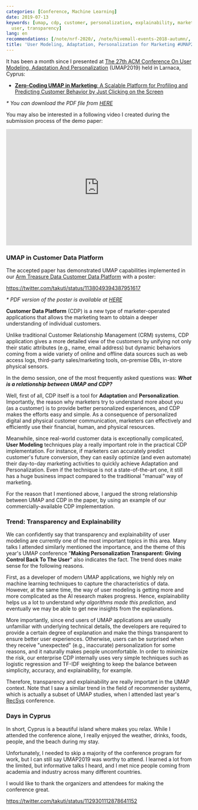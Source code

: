```yaml
---
categories: [Conference, Machine Learning]
date: 2019-07-13
keywords: [umap, cdp, customer, personalization, explainability, marketing, pdf, demo,
  user, transparency]
lang: en
recommendations: [/note/nrf-2020/, /note/hivemall-events-2018-autumn/, /note/mlconf-sf-2018/]
title: 'User Modeling, Adaptation, Personalization for Marketing #UMAP2019'
---
```


It has been a month since I presented at [The 27th ACM Conference On User Modeling, Adaptation And Personalization](http://www.um.org/umap2019/) (UMAP2019) held in Larnaca, Cyprus: 

- [**Zero-Coding UMAP in Marketing**: A Scalable Platform for Profiling and Predicting Customer Behavior by Just Clicking on the Screen](https://dl.acm.org/citation.cfm?id=3324970)

_\* You can download the PDF file from [HERE](/docs/umap-2019-demo-paper.pdf)_

You may also be interested in a following video I created during the submission process of the demo paper:

<iframe width="560" height="315" style="max-width: 100%;" src="https://www.youtube.com/embed/iwbqb5D2uPw" frameborder="0" allow="accelerometer; autoplay; encrypted-media; gyroscope; picture-in-picture" allowfullscreen></iframe>

### UMAP in Customer Data Platform

The accepted paper has demonstrated UMAP capabilities implemented in our [Arm Treasure Data Customer Data Platform](https://www.treasuredata.com/) with a poster:

https://twitter.com/takuti/status/1138049394387951617

_\* PDF version of the poster is available at [HERE](/docs/umap-2019-demo-poster.pdf)_

**Customer Data Platform** (CDP) is a new type of marketer-operated applications that allows the marketing team to obtain a deeper understanding of individual customers. 

Unlike traditional Customer Relationship Management (CRM) systems, CDP application gives a more detailed view of the customers by unifying not only their static attributes (e.g., name, email address) but dynamic behaviors coming from a wide variety of online and offline data sources such as web access logs, third-party sales/marketing tools, on-premise DBs, in-store physical sensors.

In the demo session, one of the most frequently asked questions was: ***What is a relationship between UMAP and CDP?***

Well, first of all, CDP itself is a tool for **Adaptation** and **Personalization**. Importantly, the reason why marketers try to understand more about you (as a customer) is to provide better personalized experiences, and CDP makes the efforts easy and simple. As a consequence of personalized digital and physical customer communication, marketers can effectively and efficiently use their financial, human, and physical resources.

Meanwhile, since real-world customer data is exceptionally complicated, **User Modeling** techniques play a really important role in the practical CDP implementation. For instance, if marketers can accurately predict customer's future conversion, they can easily optimize (and even automate) their day-to-day marketing activities to quickly achieve Adaptation and Personalization. Even if the technique is not a state-of-the-art one, it still has a huge business impact compared to the traditional "manual" way of marketing.

For the reason that I mentioned above, I argued the strong relationship between UMAP and CDP in the paper, by using an example of our commercially-available CDP implementation.

### Trend: Transparency and Explainability

We can confidently say that transparency and explainability of user modeling are currently one of the most important topics in this area. Many talks I attended similarly mentioned the importance, and the theme of this year's UMAP conference "**Making Personalization Transparent: Giving Control Back To The User**" also indicates the fact. The trend does make sense for the following reasons.

First, as a developer of modern UMAP applications, we highly rely on machine learning techniques to capture the characteristics of data. However, at the same time, the way of user modeling is getting more and more complicated as the AI research makes progress. Hence, explainability helps us a lot to understand *why algorithms made this prediction,* and eventually we may be able to get new insights from the explanations.

More importantly, since end users of UMAP applications are usually unfamiliar with underlying technical details, the developers are required to provide a certain degree of explanation and make the things transparent to ensure better user experiences. Otherwise, users can be surprised when they receive "unexpected" (e.g., inaccurate) personalization for some reasons, and it naturally makes people uncomfortable. In order to minimize the risk, our enterprise CDP internally uses very simple techniques such as logistic regression and TF-IDF weighting to keep the balance between simplicity, accuracy, and explainability, for example.

Therefore, transparency and explainability are really important in the UMAP context. Note that I saw a similar trend in the field of recommender systems, which is actually a subset of UMAP studies, when I attended last year's [RecSys](https://recsys.acm.org/) conference.

### Days in Cyprus

In short, Cyprus is a beautiful island where makes you relax. While I attended the conference alone, I really enjoyed the weather, drinks, foods, people, and the beach during my stay.

Unfortunately, I needed to skip a majority of the conference program for work, but I can still say UMAP2019 was worthy to attend. I learned a lot from the limited, but informative talks I heard, and I met nice people coming from academia and industry across many different countries. 

I would like to thank the organizers and attendees for making the conference great.

https://twitter.com/takuti/status/1129301112878641152